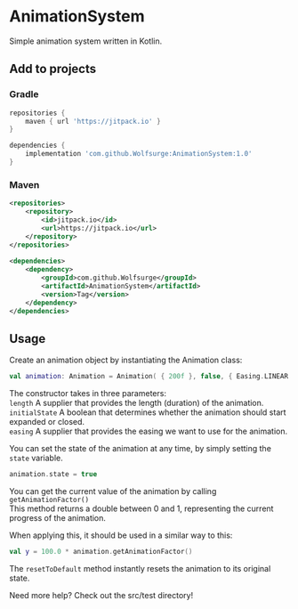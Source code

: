 # AnimationSystem
Simple animation system written in Kotlin.

## Add to projects
### Gradle

```gradle
repositories {
    maven { url 'https://jitpack.io' }
}

dependencies {
    implementation 'com.github.Wolfsurge:AnimationSystem:1.0'
}
```

### Maven
```xml
<repositories>
    <repository>
        <id>jitpack.io</id>
        <url>https://jitpack.io</url>
    </repository>
</repositories>
  
<dependencies>
    <dependency>
        <groupId>com.github.Wolfsurge</groupId>
        <artifactId>AnimationSystem</artifactId>
        <version>Tag</version>
    </dependency>
</dependencies>
```

## Usage
Create an animation object by instantiating the Animation class:

```kotlin
val animation: Animation = Animation( { 200f }, false, { Easing.LINEAR } )
```

The constructor takes in three parameters:<br>
`length` A supplier that provides the length (duration) of the animation.<br>
`initialState` A boolean that determines whether the animation should start expanded or closed.<br>
`easing` A supplier that provides the easing we want to use for the animation.

You can set the state of the animation at any time, by simply setting the `state` variable.<br>
```kotlin
animation.state = true
```

You can get the current value of the animation by calling `getAnimationFactor()`<br>
This method returns a double between 0 and 1, representing the current progress of the animation.

When applying this, it should be used in a similar way to this:
```kotlin
val y = 100.0 * animation.getAnimationFactor()
```

The `resetToDefault` method instantly resets the animation to its original state.

Need more help? Check out the src/test directory!


